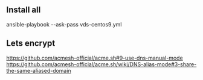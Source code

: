 ## Install all

ansible-playbook --ask-pass vds-centos9.yml


## Lets encrypt

https://github.com/acmesh-official/acme.sh#9-use-dns-manual-mode
https://github.com/acmesh-official/acme.sh/wiki/DNS-alias-mode#3-share-the-same-aliased-domain